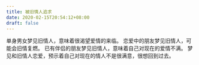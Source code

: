 ```yaml
---
title: 被旧情人追求
date: 2020-02-15T20:54:12+08:00
draft: false
---
```


单身男女梦见旧情人，意味着很渴望爱情的来临。
恋爱中的朋友梦见旧情人，可能会旧情复燃。
已有伴侣的朋友梦见旧情人，意味着自己对现在的爱情不满。
梦见和旧情人恋爱，预示着自己对现在的情人不是很满意，很想回到过去。
